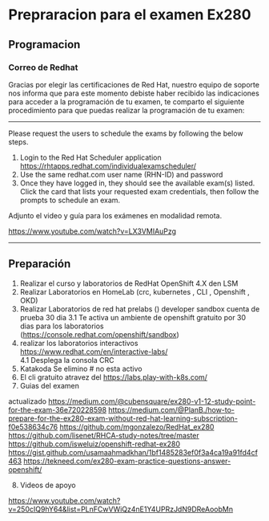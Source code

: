 # Prepraracion para el examen Ex280 

## Programacion 

### Correo de Redhat ### 

Gracias por elegir las certificaciones de Red Hat, nuestro equipo de soporte nos informa que para este momento debiste haber recibido las indicaciones para acceder a la programación de tu examen, te comparto el siguiente procedimiento para que puedas realizar la programación de tu examen:

---------------------
Please request the users to schedule the exams by following the below steps.

1. Login to the Red Hat Scheduler application https://rhtapps.redhat.com/individualexamscheduler/ 
2. Use the same redhat.com user name (RHN-ID) and password
3. Once they have logged in, they should see the available exam(s) listed. Click the card that lists your requested exam credentials, then follow the prompts to schedule an exam.

Adjunto el video y guía para los exámenes  en modalidad remota.  

https://www.youtube.com/watch?v=LX3VMIAuPzg

---------------------
## Preparación

1. Realizar el curso y laboratorios de RedHat OpenShift 4.X  den LSM 
2. Realizar Laboratorios en HomeLab (crc, kubernetes , CLI , Openshift , OKD)
3. Realizar Laboratorios de red hat prelabs () developer sandbox cuenta de prueba 30 dia
   3.1 Te activa un ambiente de openshift gratuito por 30 dias para los laboratorios (https://console.redhat.com/openshift/sandbox)
4. realizar los laboratorios interactivos https://www.redhat.com/en/interactive-labs/   
    4.1 Desplega la consola CRC 
5. Katakoda Se elimino   # no esta activo
6. El cli gratuito atravez del https://labs.play-with-k8s.com/
7. Guias del examen

actualizado
https://medium.com/@cubensquare/ex280-v1-12-study-point-for-the-exam-36e720228598
https://medium.com/@PlanB./how-to-prepare-for-the-ex280-exam-without-red-hat-learning-subscription-f0e538634c76
https://github.com/mgonzalezo/RedHat_ex280
https://github.com/lisenet/RHCA-study-notes/tree/master
https://github.com/isweluiz/openshift-redhat-ex280
https://gist.github.com/usamaahmadkhan/1bf1485283ef0f3a4ca19a91fd4cf463
https://tekneed.com/ex280-exam-practice-questions-answer-openshift/

8. Videos de apoyo 

https://www.youtube.com/watch?v=250cIQ9hY64&list=PLnFCwVWiQz4nE1Y4UPRzJdN9DReAoobMn